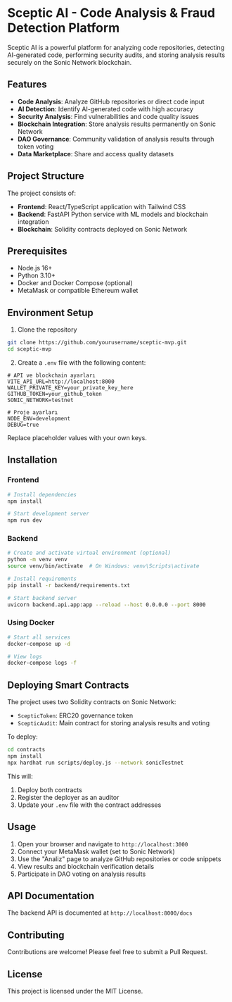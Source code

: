 # Sceptic AI - Code Analysis & Fraud Detection Platform

Sceptic AI is a powerful platform for analyzing code repositories, detecting AI-generated code, performing security audits, and storing analysis results securely on the Sonic Network blockchain.

## Features

- **Code Analysis**: Analyze GitHub repositories or direct code input
- **AI Detection**: Identify AI-generated code with high accuracy
- **Security Analysis**: Find vulnerabilities and code quality issues
- **Blockchain Integration**: Store analysis results permanently on Sonic Network
- **DAO Governance**: Community validation of analysis results through token voting
- **Data Marketplace**: Share and access quality datasets

## Project Structure

The project consists of:

- **Frontend**: React/TypeScript application with Tailwind CSS
- **Backend**: FastAPI Python service with ML models and blockchain integration
- **Blockchain**: Solidity contracts deployed on Sonic Network

## Prerequisites

- Node.js 16+
- Python 3.10+
- Docker and Docker Compose (optional)
- MetaMask or compatible Ethereum wallet

## Environment Setup

1. Clone the repository
```bash
git clone https://github.com/yourusername/sceptic-mvp.git
cd sceptic-mvp
```

2. Create a `.env` file with the following content:
```
# API ve blockchain ayarları
VITE_API_URL=http://localhost:8000
WALLET_PRIVATE_KEY=your_private_key_here
GITHUB_TOKEN=your_github_token
SONIC_NETWORK=testnet

# Proje ayarları
NODE_ENV=development
DEBUG=true
```

Replace placeholder values with your own keys.

## Installation

### Frontend

```bash
# Install dependencies
npm install

# Start development server
npm run dev
```

### Backend

```bash
# Create and activate virtual environment (optional)
python -m venv venv
source venv/bin/activate  # On Windows: venv\Scripts\activate

# Install requirements
pip install -r backend/requirements.txt

# Start backend server
uvicorn backend.api.app:app --reload --host 0.0.0.0 --port 8000
```

### Using Docker

```bash
# Start all services
docker-compose up -d

# View logs
docker-compose logs -f
```

## Deploying Smart Contracts

The project uses two Solidity contracts on Sonic Network:

- `ScepticToken`: ERC20 governance token
- `ScepticAudit`: Main contract for storing analysis results and voting

To deploy:

```bash
cd contracts
npm install
npx hardhat run scripts/deploy.js --network sonicTestnet
```

This will:
1. Deploy both contracts
2. Register the deployer as an auditor
3. Update your `.env` file with the contract addresses

## Usage

1. Open your browser and navigate to `http://localhost:3000`
2. Connect your MetaMask wallet (set to Sonic Network)
3. Use the "Analiz" page to analyze GitHub repositories or code snippets
4. View results and blockchain verification details
5. Participate in DAO voting on analysis results

## API Documentation

The backend API is documented at `http://localhost:8000/docs`

## Contributing

Contributions are welcome! Please feel free to submit a Pull Request.

## License

This project is licensed under the MIT License.